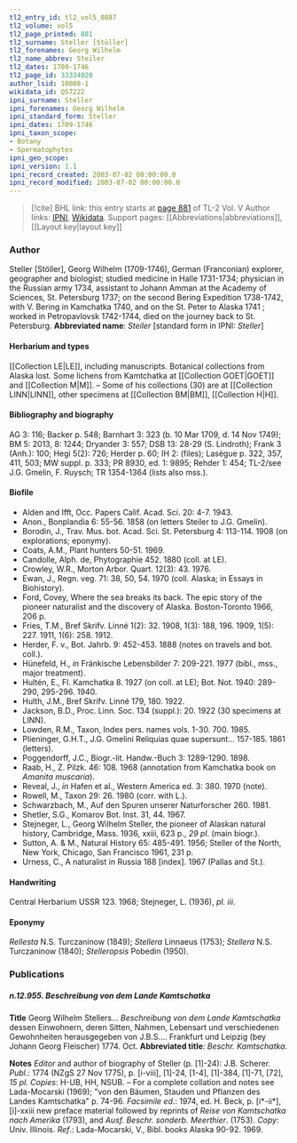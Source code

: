 ```yaml
---
tl2_entry_id: tl2_vol5_0887
tl2_volume: vol5
tl2_page_printed: 881
tl2_surname: Steller [Stöller]
tl2_forenames: Georg Wilhelm
tl2_name_abbrev: Steiler
tl2_dates: 1709-1746
tl2_page_id: 33334020
author_lsid: 10088-1
wikidata_id: Q57222
ipni_surname: Steller
ipni_forenames: Georg Wilhelm
ipni_standard_form: Steller
ipni_dates: 1709-1746
ipni_taxon_scope: 
- Botany
- Spermatophytes
ipni_geo_scope: 
ipni_version: 1.1
ipni_record_created: 2003-07-02 00:00:00.0
ipni_record_modified: 2003-07-02 00:00:00.0
---
```


> [!cite] BHL link: this entry starts at [page 881](https://www.biodiversitylibrary.org/page/33334020) of TL-2 Vol. V
> Author links: [IPNI](https://www.ipni.org/a/10088-1), [Wikidata](https://www.wikidata.org/wiki/Q57222). Support pages: [[Abbreviations|abbreviations]], [[Layout key|layout key]]

### Author

Steller \[Stöller\], Georg Wilhelm (1709-1746), German (Franconian) explorer, geographer and biologist; studied medicine in Halle 1731-1734; physician in the Russian army 1734, assistant to Johann Amman at the Academy of Sciences, St. Petersburg 1737; on the second Bering Expedition 1738-1742, with V. Bering in Kamchatka 1740, and on the St. Peter to Alaska 1741 ; worked in Petropavlovsk 1742-1744, died on the journey back to St. Petersburg. 
**Abbreviated name**: *Steiler* \[standard form in IPNI: *Steller*\]

#### Herbarium and types

[[Collection LE|LE]], including manuscripts. Botanical collections from Alaska lost. Some lichens from Kamtchatka at [[Collection GOET|GOET]] and [[Collection M|M]]. – Some of his collections (30) are at [[Collection LINN|LINN]], other specimens at [[Collection BM|BM]], [[Collection H|H]].

#### Bibliography and biography

AG 3: 116; Backer p. 548; Barnhart 3: 323 (b. 10 Mar 1709, d. 14 Nov 1749); BM 5: 2013, 8: 1244; Dryander 3: 557; DSB 13: 28-29 (S. Lindroth); Frank 3 (Anh.): 100; Hegi 5(2): 726; Herder p. 60; IH 2: (files); Lasègue p. 322, 357, 411, 503; MW suppl. p. 333; PR 8930, ed. 1: 9895; Rehder 1: 454; TL-2/see J.G. Gmelin, F. Ruysch; TR 1354-1364 (lists also mss.).

#### Biofile

- Alden and Ifft, Occ. Papers Calif. Acad. Sci. 20: 4-7. 1943.
- Anon., Bonplandia 6: 55-56. 1858 (on letters Steiler to J.G. Gmelin).
- Borodin, J., Trav. Mus. bot. Acad. Sci. St. Petersburg 4: 113-114. 1908 (on explorations; eponymy).
- Coats, A.M., Plant hunters 50-51. 1969.
- Candolle, Alph. de, Phytographie 452. 1880 (coll. at LE).
- Crowley, W.R., Morton Arbor. Quart. 12(3): 43. 1976.
- Ewan, J., Regn. veg. 71: 38, 50, 54. 1970 (coll. Alaska; in Essays in Biohistory).
- Ford, Covey, Where the sea breaks its back. The epic story of the pioneer naturalist and the discovery of Alaska. Boston-Toronto 1966, 206 p.
- Fries, T.M., Bref Skrifv. Linné 1(2): 32. 1908, 1(3): 188, 196. 1909, 1(5): 227. 1911, 1(6): 258. 1912.
- Herder, F. v., Bot. Jahrb. 9: 452-453. 1888 (notes on travels and bot. coll.).
- Hünefeld, H., *in* Fränkische Lebensbilder 7: 209-221. 1977 (bibl., mss., major treatment).
- Hultén, E., Fl. Kamchatka 8. 1927 (on coll. at LE); Bot. Not. 1940: 289-290, 295-296. 1940.
- Hulth, J.M., Bref Skrifv. Linné 179, 180. 1922.
- Jackson, B.D., Proc. Linn. Soc. 134 (suppl.): 20. 1922 (30 specimens at LINN).
- Lowden, R.M., Taxon, Index pers. names vols. 1-30. 700. 1985.
- Plieninger, G.H.T., J.G. Gmelini Reliquias quae supersunt... 157-185. 1861 (letters).
- Poggendorff, J.C., Biogr.-lit. Handw.-Buch 3: 1289-1290. 1898.
- Raab, H., Z. Pilzk. 46: 108. 1968 (annotation from Kamchatka book on *Amanita muscaria*).
- Reveal, J., *in* Hafen et al., Western America ed. 3: 380. 1970 (note).
- Rowell, M., Taxon 29: 26. 1980 (corr. with L.).
- Schwarzbach, M., Auf den Spuren unserer Naturforscher 260. 1981.
- Shetler, S.G., Komarov Bot. Inst. 31, 44. 1967.
- Stejneger, L., Georg Wilhelm Steller, the pioneer of Alaskan natural history, Cambridge, Mass. 1936, xxiii, 623 p., *29 pl*. (main biogr.).
- Sutton, A. & M., Natural History 65: 485-491. 1956; Steller of the North, New York, Chicago, San Francisco 1961, 231 p.
- Urness, C., A naturalist in Russia 188 \[index\]. 1967 (Pallas and St.).

#### Handwriting

Central Herbarium USSR 123. 1968; Stejneger, L. (1936), *pl. iii*.

#### Eponymy

*Rellesta* N.S. Turczaninow (1849); *Stellera* Linnaeus (1753); *Stellera* N.S. Turczaninow (1840); *Stelleropsis* Pobedin (1950).

### Publications

##### n.12.955. Beschreibung von dem Lande Kamtschatka

**Title**
Georg Wilhelm Stellers... *Beschreibung von dem Lande Kamtschatka* dessen Einwohnern, deren Sitten, Nahmen, Lebensart und verschiedenen Gewohnheiten herausgegeben von J.B.S.... Frankfurt und Leipzig (bey Johann Georg Fleischer) 1774. Oct.
**Abbreviated title**: *Beschr. Kamtschatka*.

**Notes**
*Editor* and author of biography of Steller (p. \[1\]-24): J.B. Scherer.
*Publ*.: 1774 (NZgS 27 Nov 1775), p. \[i-viii\], \[1\]-24, \[1-4\], \[1\]-384, \[1\]-71, \[72\], *15 pl. Copies*: H-UB, HH, NSUB. – For a complete collation and notes see Lada-Mocarski (1969); "von den Bäumen, Stauden und Pflanzen des Landes Kamtschatka" p. 74-96.
*Facsimile ed*.: 1974, ed. H. Beck, p. \[i\*-ii\*\], \[i\]-xxiii new preface material followed by reprints of *Reise von Kamtschatka nach Amerika* (1793), and *Ausf. Beschr. sonderb. Meerthier*. (1753). *Copy*: Univ. Illinois.
*Ref*.: Lada-Mocarski, V., Bibl. books Alaska 90-92. 1969.

